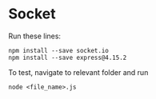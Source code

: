 # Socket
Run these lines:

```
npm install --save socket.io
npm install --save express@4.15.2
```
To test, navigate to relevant folder and run
```
node <file_name>.js
```
